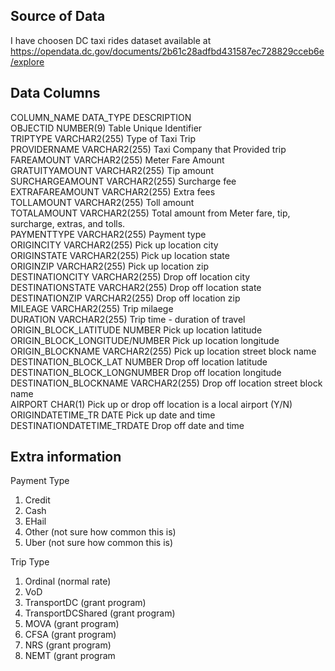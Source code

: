## Source of Data
I have choosen DC taxi rides dataset available at https://opendata.dc.gov/documents/2b61c28adfbd431587ec728829cceb6e/explore 

## Data Columns

COLUMN_NAME		DATA_TYPE		DESCRIPTION <br>
OBJECTID			NUMBER(9)		Table Unique Identifier	<br>
TRIPTYPE			VARCHAR2(255)	Type of Taxi Trip <br>
PROVIDERNAME		VARCHAR2(255)	Taxi Company that Provided 								trip	<br>
FAREAMOUNT			VARCHAR2(255)	Meter Fare Amount <br>
GRATUITYAMOUNT		VARCHAR2(255)	Tip amount <br>
SURCHARGEAMOUNT		VARCHAR2(255)	Surcharge fee <br>
EXTRAFAREAMOUNT		VARCHAR2(255)	Extra fees <br>
TOLLAMOUNT			VARCHAR2(255)	Toll amount <br>
TOTALAMOUNT		VARCHAR2(255)	Total amount from Meter 								fare, tip, surcharge, 								extras, and tolls. <br>
PAYMENTTYPE		VARCHAR2(255)	Payment type <br>
ORIGINCITY			VARCHAR2(255)	Pick up location city <br>
ORIGINSTATE		VARCHAR2(255)	Pick up location state <br>
ORIGINZIP			VARCHAR2(255)	Pick up location zip <br>
DESTINATIONCITY		VARCHAR2(255)	Drop off location city <br>
DESTINATIONSTATE		VARCHAR2(255)	Drop off location state <br>
DESTINATIONZIP		VARCHAR2(255)	Drop off location zip <br>
MILEAGE			VARCHAR2(255)	Trip milaege <br>
DURATION			VARCHAR2(255)	Trip time - duration of 								travel <br>
ORIGIN_BLOCK_LATITUDE	NUMBER		Pick up location latitude <br>
ORIGIN_BLOCK_LONGITUDE/NUMBER		Pick up location longitude <br>
ORIGIN_BLOCKNAME		VARCHAR2(255)	Pick up location street 								block name <br>
DESTINATION_BLOCK_LAT	NUMBER		Drop off location latitude <br>
DESTINATION_BLOCK_LONGNUMBER		Drop off location longitude <br>
DESTINATION_BLOCKNAME	VARCHAR2(255)	Drop off location street 								block name <br>
AIRPORT			CHAR(1)		Pick up or drop off 									location is a local airport 							(Y/N) <br>
ORIGINDATETIME_TR	DATE			Pick up date and time	 <br>
DESTINATIONDATETIME_TRDATE			Drop off date and time	 <br>

## Extra information
Payment Type <br>
1.	Credit <br>
2.	Cash <br>
3.	EHail  <br>
4.	Other (not sure how common this is) <br>
5.	Uber (not sure how common this is) <br>

Trip Type <br>
1.	Ordinal (normal rate) <br>
2.	VoD <br>
3.	TransportDC (grant program) <br>
4.	TransportDCShared (grant program) <br>
5.	MOVA (grant program) <br>
6.	CFSA (grant program) <br>
7.	NRS (grant program) <br>
8.	NEMT (grant program <br>
